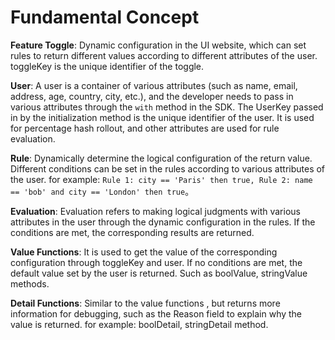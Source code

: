 # Fundamental Concept

**Feature Toggle**: Dynamic configuration in the UI website, which can set rules to return different values ​​according to different attributes of the user. toggleKey is the unique identifier of the toggle.

**User**: A user is a container of various attributes (such as name, email, address, age, country, city, etc.), and the developer needs to pass in various attributes through the `with` method in the SDK. The UserKey passed in by the initialization method is the unique identifier of the user. It is used for percentage hash rollout, and other attributes are used for rule evaluation.

**Rule**: Dynamically determine the logical configuration of the return value. Different conditions can be set in the rules according to various attributes of the user. for example: `Rule 1: city == 'Paris' then true, Rule 2: name == 'bob' and city == 'London' then true`。

**Evaluation**: Evaluation refers to making logical judgments with various attributes in the user through the dynamic configuration in the rules. If the conditions are met, the corresponding results are returned.

**Value Functions**: It is used to get the value of the corresponding configuration through toggleKey and user. If no conditions are met, the default value set by the user is returned. Such as boolValue, stringValue methods.

**Detail Functions**: Similar to the value functions , but returns more information for debugging, such as the Reason field to explain why the value is returned. for example: boolDetail, stringDetail method.
